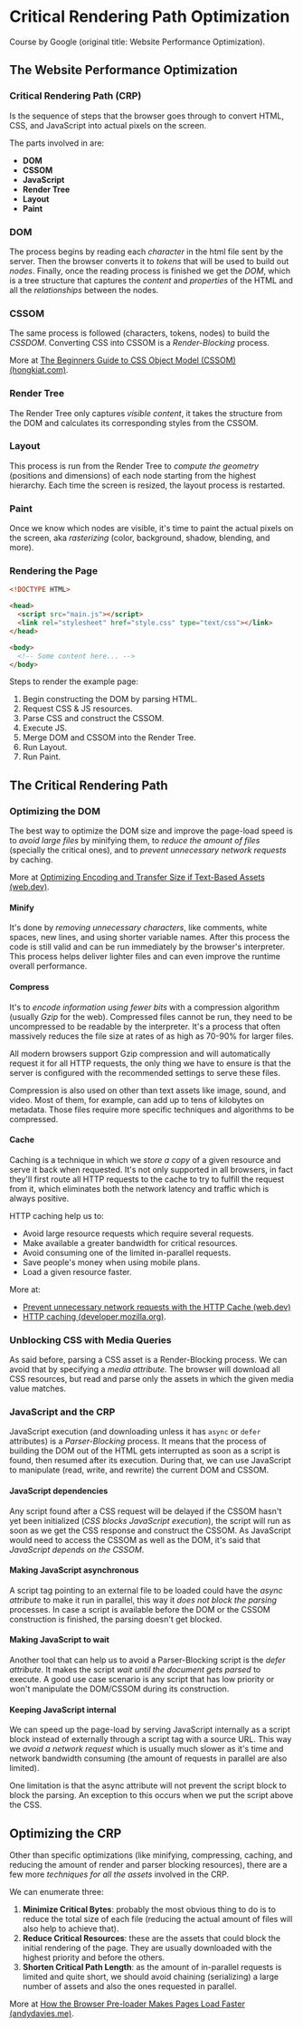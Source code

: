 # Critical Rendering Path Optimization

Course by Google (original title: Website Performance Optimization).

## The Website Performance Optimization

### Critical Rendering Path (CRP)

Is the sequence of steps that the browser goes through to convert HTML, CSS, and JavaScript into actual pixels on the screen.

The parts involved in are:

- **DOM**
- **CSSOM**
- **JavaScript**
- **Render Tree**
- **Layout**
- **Paint**

### DOM

The process begins by reading each *character* in the html file sent by the server. Then the browser converts it to *tokens* that will be used to build out *nodes*. Finally, once the reading process is finished we get the *DOM*, which is a tree structure that captures the *content* and *properties* of the HTML and all the *relationships* between the nodes.

### CSSOM

The same process is followed (characters, tokens, nodes) to build the *CSSDOM*. Converting CSS into CSSOM is a *Render-Blocking* process.

More at [The Beginners Guide to CSS Object Model (CSSOM) (hongkiat.com)](https://www.hongkiat.com/blog/css-object-model-cssom/).

### Render Tree

The Render Tree only captures *visible content*, it takes the structure from the DOM and calculates its corresponding styles from the CSSOM.

### Layout

This process is run from the Render Tree to *compute the geometry* (positions and dimensions) of each node starting from the highest hierarchy. Each time the screen is resized, the layout process is restarted.

### Paint

Once we know which nodes are visible, it's time to paint the actual pixels on the screen, aka *rasterizing* (color, background, shadow, blending, and more).

### Rendering the Page

```html
<!DOCTYPE HTML>

<head>
  <script src="main.js"></script>
  <link rel="stylesheet" href="style.css" type="text/css"></link>
</head>

<body>
  <!-- Some content here... -->
</body>
```

Steps to render the example page:

1. Begin constructing the DOM by parsing HTML.
1. Request CSS & JS resources.
1. Parse CSS and construct the CSSOM.
1. Execute JS.
1. Merge DOM and CSSOM into the Render Tree.
1. Run Layout.
1. Run Paint.

## The Critical Rendering Path

### Optimizing the DOM

The best way to optimize the DOM size and improve the page-load speed is to *avoid large files* by minifying them, to *reduce the amount of files* (specially the critical ones), and to *prevent unnecessary network requests* by caching.

More at [Optimizing Encoding and Transfer Size if Text-Based Assets (web.dev)](https://web.dev/optimizing-content-efficiency-optimize-encoding-and-transfer/).

#### Minify

It's done by *removing unnecessary characters*, like comments, white spaces, new lines, and using shorter variable names. After this process the code is still valid and can be run immediately by the browser's interpreter. This process helps deliver lighter files and can even improve the runtime overall performance.

#### Compress

It's to *encode information using fewer bits* with a compression algorithm (usually *Gzip* for the web). Compressed files cannot be run, they need to be uncompressed to be readable by the interpreter. It's a process that often massively reduces the file size at rates of as high as 70-90% for larger files.

All modern browsers support Gzip compression and will automatically request it for all HTTP requests, the only thing we have to ensure is that the server is configured with the recommended settings to serve these files.

Compression is also used on other than text assets like image, sound, and video. Most of them, for example, can add up to tens of kilobytes on metadata. Those files require more specific techniques and algorithms to be compressed.

#### Cache

Caching is a technique in which we *store a copy* of a given resource and serve it back when requested. It's not only supported in all browsers, in fact they'll first route all HTTP requests to the cache to try to fulfill the request from it, which eliminates both the network latency and traffic which is always positive.

HTTP caching help us to:

- Avoid large resource requests which require several requests.
- Make available a greater bandwidth for critical resources.
- Avoid consuming one of the limited in-parallel requests.
- Save people's money when using mobile plans.
- Load a given resource faster.

More at:

- [Prevent unnecessary network requests with the HTTP Cache (web.dev)](https://web.dev/i18n/en/http-cache/)
- [HTTP caching (developer.mozilla.org)](https://developer.mozilla.org/en-US/docs/Web/HTTP/Caching).

### Unblocking CSS with Media Queries

As said before, parsing a CSS asset is a Render-Blocking process. We can avoid that by specifying a *media attribute*. The browser will download all CSS resources, but read and parse only the assets in which the given media value matches.

### JavaScript and the CRP

JavaScript execution (and downloading unless it has `async` or `defer` attributes) is a *Parser-Blocking* process. It means that the process of building the DOM out of the HTML gets interrupted as soon as a script is found, then resumed after its execution. During that, we can use JavaScript to manipulate (read, write, and rewrite) the current DOM and CSSOM.

#### JavaScript dependencies

Any script found after a CSS request will be delayed if the CSSOM hasn't yet been initialized (*CSS blocks JavaScript execution*), the script will run as soon as we get the CSS response and construct the CSSOM. As JavaScript would need to access the CSSOM as well as the DOM, it's said that *JavaScript depends on the CSSOM*.

#### Making JavaScript asynchronous

A script tag pointing to an external file to be loaded could have the *async attribute* to make it run in parallel, this way it *does not block the parsing* processes. In case a script is available before the DOM or the CSSOM construction is finished, the parsing doesn't get blocked.

#### Making JavaScript to wait

Another tool that can help us to avoid a Parser-Blocking script is the *defer attribute*. It makes the script *wait until the document gets parsed* to execute. A good use case scenario is any script that has low priority or won't manipulate the DOM/CSSOM during its construction.

#### Keeping JavaScript internal

We can speed up the page-load by serving JavaScript internally as a script block instead of externally through a script tag with a source URL. This way we *avoid a network request* which is usually much slower as it's time and network bandwidth consuming (the amount of requests in parallel are also limited).

One limitation is that the async attribute will not prevent the script block to block the parsing. An exception to this occurs when we put the script above the CSS.

## Optimizing the CRP

Other than specific optimizations (like minifying, compressing, caching, and reducing the amount of render and parser blocking resources), there are a few more *techniques for all the assets* involved in the CRP.

We can enumerate three:

1. **Minimize Critical Bytes**: probably the most obvious thing to do is to reduce the total size of each file (reducing the actual amount of files will also help to achieve that).
1. **Reduce Critical Resources**: these are the assets that could block the initial rendering of the page. They are usually downloaded with the highest priority and before the others.
1. **Shorten Critical Path Length**: as the amount of in-parallel requests is limited and quite short, we should avoid chaining (serializing) a large number of assets and also the ones requested in parallel.

More at [How the Browser Pre-loader Makes Pages Load Faster (andydavies.me)](https://andydavies.me/blog/2013/10/22/how-the-browser-pre-loader-makes-pages-load-faster/).
